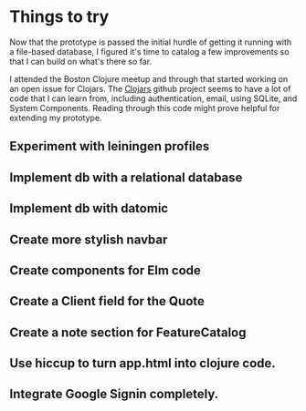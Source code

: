 # Things to try
Now that the prototype is passed the initial hurdle of getting it running with a file-based database, I figured it's time to catalog a few improvements so that I can build on what's there so far.

I attended the Boston Clojure meetup and through that started working on an open issue for Clojars. The [Clojars]() github project seems to have a lot of code that I can learn from, including authentication, email, using SQLite, and System Components. Reading through this code might prove helpful for extending my prototype.

## Experiment with leiningen profiles

## Implement db with a relational database

## Implement db with datomic

## Create more stylish navbar

## Create components for Elm code

## Create a Client field for the Quote

## Create a note section for FeatureCatalog

## Use hiccup to turn app.html into clojure code.

## Integrate Google Signin completely.
